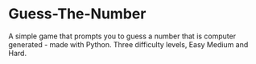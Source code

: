 # Guess-The-Number
A simple game that prompts you to guess a number that is computer generated - made with Python. Three difficulty levels, Easy Medium and Hard.
